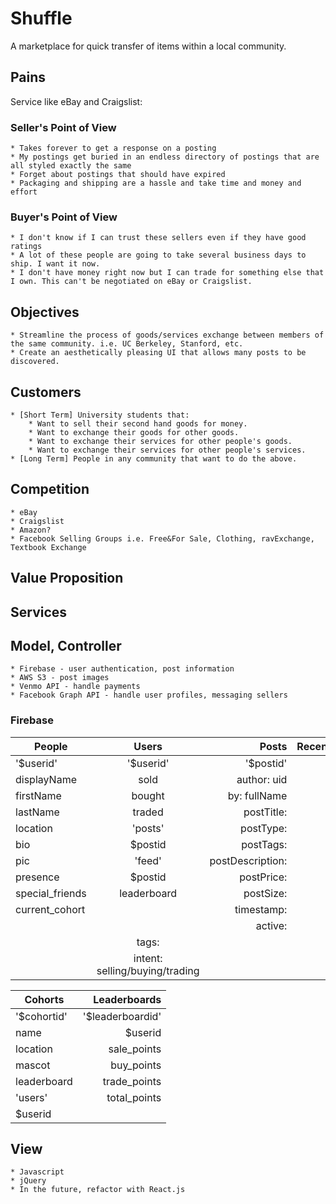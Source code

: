 # Shuffle
A marketplace for quick transfer of items within a local community. 

## Pains
Service like eBay and Craigslist:

### Seller's Point of View
	* Takes forever to get a response on a posting
	* My postings get buried in an endless directory of postings that are all styled exactly the same
	* Forget about postings that should have expired
	* Packaging and shipping are a hassle and take time and money and effort

### Buyer's Point of View
	* I don't know if I can trust these sellers even if they have good ratings
	* A lot of these people are going to take several business days to ship. I want it now. 
	* I don't have money right now but I can trade for something else that I own. This can't be negotiated on eBay or Craigslist.


## Objectives
	* Streamline the process of goods/services exchange between members of the same community. i.e. UC Berkeley, Stanford, etc.
	* Create an aesthetically pleasing UI that allows many posts to be discovered.

## Customers
	* [Short Term] University students that:
		* Want to sell their second hand goods for money.
		* Want to exchange their goods for other goods.
		* Want to exchange their services for other people's goods.
		* Want to exchange their services for other people's services.
	* [Long Term] People in any community that want to do the above.

## Competition
	* eBay
	* Craigslist
	* Amazon? 
	* Facebook Selling Groups i.e. Free&For Sale, Clothing, ravExchange, Textbook Exchange

## Value Proposition


## Services

## Model, Controller
	* Firebase - user authentication, post information
	* AWS S3 - post images
	* Venmo API - handle payments
	* Facebook Graph API - handle user profiles, messaging sellers

### Firebase

| People        | Users           | Posts  			| Recent_Users     | Recent_Posts
| ------------- |:-------------:| -----------------:| ---------------: | ----------------:
|  '$userid'     |  '$userid' | '$postid' 			| $userid          | $postid
|  displayName   |  sold	|  author: uid 			| 
|  firstName	 |  bought  |  by: fullName   		|
|  lastName		 | 	traded	|  postTitle:
|  location		 |  'posts' |  postType:
|  bio			 |  $postid |  postTags:
|  pic			 |  'feed'  |  postDescription:
|  presence	     |  $postid |  postPrice:
|  special_friends|leaderboard| postSize:
|  current_cohort|          | timestamp:
|  				 |          | active:
							| tags:
							| intent: selling/buying/trading

| Cohorts       | Leaderboards       |
| ------------- | -----------------: | 
| '$cohortid'	| '$leaderboardid'   |
| name          | $userid            |
| location      | sale_points		 |
| mascot		| buy_points		 |
| leaderboard   | trade_points		 |
| 'users'		| total_points		 |
| $userid


## View
	* Javascript
	* jQuery
	* In the future, refactor with React.js